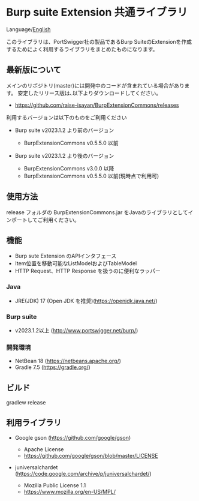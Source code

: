 Burp suite Extension 共通ライブラリ
=============

Language/[English](Readme-ja.md)

このライブラリは、PortSwigger社の製品であるBurp SuiteのExtensionを作成するためによく利用するライブラリをまとめたものになります。

## 最新版について

メインのリポジトリ(master)には開発中のコードが含まれている場合があります。
安定したリリース版は､以下よりダウンロードしてください。

* https://github.com/raise-isayan/BurpExtensionCommons/releases

利用するバージョンは以下のものをご利用ください

* Burp suite v2023.1.2 より前のバージョン
   * BurpExtensionCommons v0.5.5.0 以前

* Burp suite v2023.1.2 より後のバージョン
   * BurpExtensionCommons v3.0.0 以降
   * BurpExtensionCommons v0.5.5.0 以前(現時点で利用可)

## 使用方法

release フォルダの BurpExtensionCommons.jar をJavaのライブラリとしてインポートしてご利用ください。

## 機能

* Burp sute Extension のAPIインタフェース
* Item位置を移動可能なListModelおよびTableModel
* HTTP Request、HTTP Response を扱うのに便利なラッパー

### Java
* JRE(JDK) 17 (Open JDK を推奨)(https://openjdk.java.net/)

### Burp suite
* v2023.1.2以上 (http://www.portswigger.net/burp/)

### 開発環境
* NetBean 18 (https://netbeans.apache.org/)
* Gradle 7.5 (https://gradle.org/)

## ビルド
 gradlew release

## 利用ライブラリ

* Google gson (https://github.com/google/gson)
  * Apache License
  * https://github.com/google/gson/blob/master/LICENSE

* juniversalchardet (https://code.google.com/archive/p/juniversalchardet/)
  *  Mozilla Public License 1.1
  * https://www.mozilla.org/en-US/MPL/

